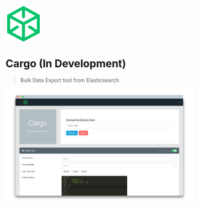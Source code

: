 ![cargo](https://github.com/maitray16/Cargo/blob/master/services/cargo_ui/public/package-96.png)

# Cargo (In Development)
> Bulk Data Export tool from Elasticsearch

![cargo](https://github.com/maitray16/Cargo/blob/master/screenshots/screen1.png)
